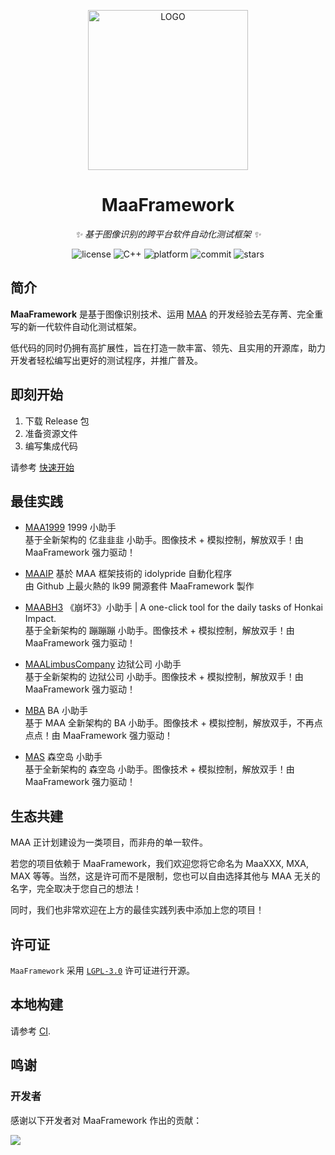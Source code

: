 <!-- markdownlint-disable MD033 MD041 -->
<p align="center">
    <img alt="LOGO" src="https://cdn.jsdelivr.net/gh/MaaAssistantArknights/design@main/logo/maa-logo_512x512.png" width="256" height="256" />
</p>

<div align="center">

# MaaFramework

<!-- prettier-ignore-start -->
<!-- markdownlint-disable-next-line MD036 -->
_✨ 基于图像识别的跨平台软件自动化测试框架 ✨_
<!-- prettier-ignore-end -->

</div>

<p align="center">
    <img alt="license" src="https://img.shields.io/github/license/MaaAssistantArknights/MaaFramework">
    <img alt="C++" src="https://img.shields.io/badge/C++-20-%2300599C?logo=cplusplus">
    <img alt="platform" src="https://img.shields.io/badge/platform-Windows%20%7C%20Linux%20%7C%20macOS-blueviolet">
    <img alt="commit" src="https://img.shields.io/github/commit-activity/m/MaaAssistantArknights/MaaFramework?color=%23ff69b4">
    <img alt="stars" src="https://img.shields.io/github/stars/MaaAssistantArknights/MaaFramework?style=social">
</p>

## 简介

**MaaFramework** 是基于图像识别技术、运用 [MAA](https://github.com/MaaAssistantArknights/MaaAssistantArknights) 的开发经验去芜存菁、完全重写的新一代软件自动化测试框架。

低代码的同时仍拥有高扩展性，旨在打造一款丰富、领先、且实用的开源库，助力开发者轻松编写出更好的测试程序，并推广普及。

## 即刻开始

1. 下载 Release 包
2. 准备资源文件
3. 编写集成代码

请参考 [快速开始](docs/zh_cn/1.1-快速开始.md)

## 最佳实践

- [MAA1999](https://github.com/MaaAssistantArknights/MAA1999) 1999 小助手  
  基于全新架构的 亿韭韭韭 小助手。图像技术 + 模拟控制，解放双手！由 MaaFramework 强力驱动！

- [MAAIP](https://github.com/Arcelibs/MAAIP) 基於 MAA 框架技術的 idolypride 自動化程序  
  由 Github 上最火熱的 lk99 開源套件 MaaFramework 製作

- [MAABH3](https://github.com/MaaAssistantArknights/MAABH3) 《崩坏3》小助手 | A one-click tool for the daily tasks of Honkai Impact.  
  基于全新架构的 蹦蹦蹦 小助手。图像技术 + 模拟控制，解放双手！由 MaaFramework 强力驱动！

- [MAALimbusCompany](https://github.com/hxdnshx/MAALimbusCompany) 边狱公司 小助手  
  基于全新架构的 边狱公司 小助手。图像技术 + 模拟控制，解放双手！由 MaaFramework 强力驱动！

- [MBA](https://github.com/MaaAssistantArknights/MBA) BA 小助手  
  基于 MAA 全新架构的 BA 小助手。图像技术 + 模拟控制，解放双手，不再点点点！由 MaaFramework 强力驱动！

- [MAS](https://github.com/MaaAssistantArknights/MaaAssistantSkland) 森空岛 小助手  
  基于全新架构的 森空岛 小助手。图像技术 + 模拟控制，解放双手！由 MaaFramework 强力驱动！

## 生态共建

MAA 正计划建设为一类项目，而非舟的单一软件。  

若您的项目依赖于 MaaFramework，我们欢迎您将它命名为 MaaXXX, MXA, MAX 等等。当然，这是许可而不是限制，您也可以自由选择其他与 MAA 无关的名字，完全取决于您自己的想法！  

同时，我们也非常欢迎在上方的最佳实践列表中添加上您的项目！

## 许可证

`MaaFramework` 采用 [`LGPL-3.0`](./LICENSE.md) 许可证进行开源。

## 本地构建

请参考 [CI](https://github.com/MaaAssistantArknights/MaaFramework/blob/main/.github/workflows/ci.yml).

## 鸣谢

### 开发者

感谢以下开发者对 MaaFramework 作出的贡献：

<a href="https://github.com/MaaAssistantArknights/MaaFramework/graphs/contributors">
  <img src="https://contrib.rocks/image?repo=MaaAssistantArknights/MaaFramework&max=1000" />
</a>
